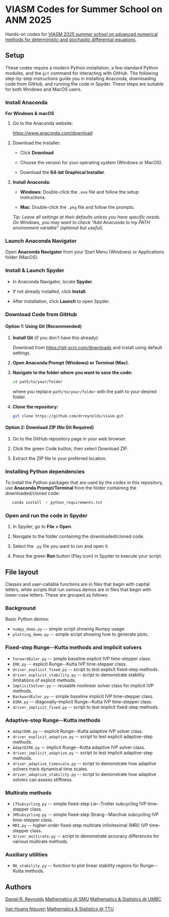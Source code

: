# VIASM Codes for Summer School on ANM 2025

Hands-on codes for [VIASM 2025 summer school on advanced numerical methods for deterministic and stochastic differential equations](https://viasm.edu.vn/en/hdkh/summer-school-on-anm2025).

## Setup

These codes require a modern Python installation, a few standard Python modules, and the `git` command for interacting with GitHub.  The following step-by-step instructions guide you in installing Anaconda, downloading code from GitHub, and running the code in Spyder.  These steps are suitable for both Windows and MacOS users.

### Install Anaconda

**For Windows & macOS**

1. Go to the Anaconda website:

   https://www.anaconda.com/download

2. Download the Installer:

   * Click **Download**

   * Choose the version for your operating system (Windows or MacOS).

   * Download the **64-bit Graphical Installer**.

3. **Install Anaconda:**

   * **Windows**: Double-click the `.exe` file and follow the setup instructions.

   * **Mac**: Double-click the `.pkg` file and follow the prompts.

   *Tip: Leave all settings at their defaults unless you have specific needs. On
    Windows, you may want to check "Add Anaconda to my PATH environment variable"
    (optional but  useful).*

### Launch Anaconda Navigator

Open **Anaconda Navigator** from your Start Menu (Windows) or Applications folder
(MacOS).

### Install & Launch Spyder

* In Anaconda Navigator, locate **Spyder**.

* If not already installed, click **Install.**

* After installation, click **Launch** to open Spyder.

### Download Code from GitHub

#### Option 1: Using Git (Recommended)

1. **Install Git** (if you don't have this already):

   Download from https://git-scm.com/downloads and install using default settings.

2. **Open Anaconda Prompt (Windows) or Terminal (Mac).**

3. **Navigate to the folder where you want to save the code:**

   ```bash
   cd path/to/your/folder
   ```

   where you replace `path/to/your/folder` with the path to your desired folder.

4. **Clone the repository:**

   ```bash
   git clone https://github.com/drreynolds/viasm.git
   ```

#### Option 2: Download ZIP (No Git Required)

1. Go to the GitHub repository page in your web browser.

2. Click the green Code button, then select Download ZIP.

3. Extract the ZIP file to your preferred location.

### Installing Python dependencies

To install the Python packages that are used by the codes in this repository, use **Anaconda Prompt/Terminal** from the folder containing the downloaded/cloned code:

```bash
   conda install -r python_requirements.txt
```

### Open and run the code in Spyder

1. In Spyder, go to **File > Open**.

2. Navigate to the folder containing the downloaded/cloned code.

3. Select the `.py` file you want to run and open it.

4. Press the green **Run** button (Play icon) in Spyder to execute your script.

## File layout

Classes and user-callable functions are in files that begin with capital letters, while scripts that run various demos are in files that begin with lower-case letters.  These are grouped as follows:

### Background

Basic Python demos:

* `numpy_demo.py` -- simple script showing Numpy usage.
* `plotting_demo.py` -- simple script showing how to generate plots.

### Fixed-step Runge--Kutta methods and implicit solvers

* `ForwardEuler.py` -- simple baseline explicit IVP time-stepper class.
* `ERK.py` -- explicit Runge--Kutta IVP time-stepper class.
* `driver_explicit_fixed.py` -- script to test explicit fixed-step methods.
* `driver_explicit_stability.py` -- script to demonstrate stability limitations of explicit methods.
* `ImplicitSolver.py` -- reusable nonlinear solver class for implicit IVP methods.
* `BackwardEuler.py` -- simple baseline implicit IVP time-stepper class.
* `DIRK.py` -- diagonally-implicit Runge--Kutta IVP time-stepper class.
* `driver_implicit_fixed.py` -- script to test implicit fixed-step methods.

### Adaptive-step Runge--Kutta methods

* `AdaptERK.py` -- explicit Runge--Kutta adaptive IVP solver class.
* `driver_explicit_adaptive.py` -- script to test explicit adaptive-step methods.
* `AdaptDIRK.py` -- implicit Runge--Kutta adaptive IVP solver class.
* `driver_implicit_adaptive.py` -- script to test implicit adaptive-step methods.
* `driver_adaptive_timescale.py` -- script to demonstrate how adaptive solvers track dynamical time scales.
* `driver_adaptive_stability.py` -- script to demonstrate how adaptive solvers can assess stiffness.

### Multirate methods

* `LTSubcycling.py` -- simple fixed-step Lie--Trotter subcycling IVP time-stepper class.
* `SMSubcycling.py` -- simple fixed-step Strang--Marchuk subcycling IVP time-stepper class.
* `MRI.py` -- higher-order fixed-step multirate infinitesimal (MRI) IVP time-stepper class.
* `driver_multirate.py` -- script to demonstrate accuracy differences for various multirate methods.

### Auxiliary utilities

* `RK_stability.py` -- function to plot linear stability regions for Runge--Kutta methods.

## Authors

[Daniel R. Reynolds](https://drreynolds.github.io/)
[Mathematics @ SMU](https://www.smu.edu/dedman/academics/departments/math)
[Mathematics & Statistics @ UMBC](https://mathstat.umbc.edu)

[Van Hoang Nguyen](https://www.depts.ttu.edu/math/facultystaff)
[Mathematics & Statistics @ TTU](https://www.depts.ttu.edu/math)
